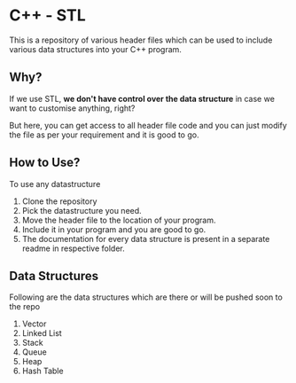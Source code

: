 # C++ - STL

This is a repository of various header files which can be used to include various data structures into your C++ program.

## Why?

If we use STL, **we don't have control over the data structure** in case we want to customise anything, right?

But here, you can get access to all header file code and you can just modify the file as per your requirement and it is good to go.

## How to Use?

To use any datastructure

1. Clone the repository
2. Pick the datastructure you need.
3. Move the header file to the location of your program.
4. Include it in your program and you are good to go.
5. The documentation for every data structure is present in a separate readme in respective folder.

## Data Structures

Following are the data structures which are there or will be pushed soon to the repo

1. Vector
2. Linked List
3. Stack
4. Queue
5. Heap
6. Hash Table
